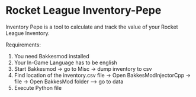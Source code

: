 # Rocket League Inventory-Pepe
Inventory Pepe is a tool to calculate and track the value of your Rocket League Inventory.

Requirements:
  1. You need Bakkesmod installed
  2. Your In-Game Language has to be  english
  3. Start Bakkesmod -> go to Misc -> dump inventory to csv
  4. Find location of the inventory.csv file -> Open BakkesModInjectorCpp -> file -> Open BakkesMod folder --> go to data
  5. Execute Python file
